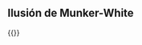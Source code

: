 ## Ilusión de Munker-White

{{<p5-div sketch="/Visual-Computing-2021-2S/sketches/Fotomosaico.js" >}}